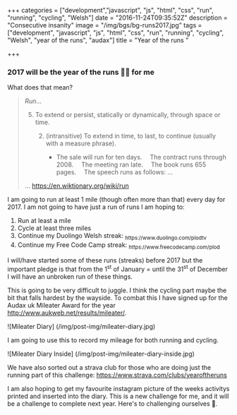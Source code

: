 +++
categories = ["development","javascript", "js", "html", "css", "run", "running", "cycling", "Welsh"]
date = "2016-11-24T09:35:52Z"
description = "Consecutive insanity"
image = "/img/bgs/bg-runs2017.jpg"
tags = ["development",  "javascript", "js", "html", "css", "run", "running", "cycling", "Welsh", "year of the runs", "audax"]
title = "Year of the runs "

+++

### 2017 will be the year of the runs 🏃💩 for me

What does that mean?

<blockquote><dfn>Run</dfn>...<ol start="5"><li>To extend or persist, statically or dynamically, through space or time.</li><ol start="2"><li>(intransitive) To extend in time, to last, to continue (usually with a measure phrase).</li><ul><li>The sale will run for ten days.  The contract runs through 2008.  The meeting ran late.  The book runs 655 pages.  The speech runs as follows: …‎</li></ul></ol></ol>... <a href="https://en.wiktionary.org/wiki/run" target="_blank">https://en.wiktionary.org/wiki/run</a></blockquote>

I am going to run at least 1 mile (though often more than that) every day for 2017. I am not going to have just a run of runs I am hoping to:<ol>
<li>Run at least a mile</li>
<li>Cycle at least three miles</li>
<li>Continue my Duolingo Welsh streak: <sub>https://www.duolingo.com/plodtv</sub></li>
<li>Continue my Free Code Camp streak: <sub>https://www.freecodecamp.com/plod</sub></li>
</ol>

I will/have started some of these runs (streaks) before 2017 but the important pledge is that from the 1<sup>st</sup> of January = until the 31<sup>st</sup> of December I will have an unbroken run of these things.

This is going to be very difficult to juggle. I think the cycling part maybe the bit that falls hardest by the wayside. To combat this I have signed up for the Audax uk Mileater Award for the year http://www.aukweb.net/results/mileater/.

![Mileater Diary]
(/img/post-img/mileater-diary.jpg)

I am going to use this to record my mileage for both running and cycling.

![Mileater Diary Inside]
(/img/post-img/mileater-diary-inside.jpg)

We have also sorted out a strava club for those who are doing just the running part of this challenge: https://www.strava.com/clubs/yearoftheruns

I am also hoping to get my favourite instagram picture of the weeks activitys printed and inserted into the diary. This is a new challenge for me, and it will be a challenge to complete next year. Here's to challenging ourselves 🍺.